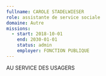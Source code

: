 ```yaml
---
fullname: CAROLE STADELWIESER
role: assistante de service sociale
domaine: Autre
missions:
  - start: 2018-10-01
    end: 2030-01-01
    status: admin
    employer: FONCTION PUBLIQUE
---
```


AU SERVICE DES USAGERS
